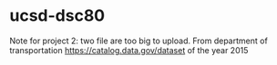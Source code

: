 # ucsd-dsc80
Note for project 2: two file are too big to upload. From department of transportation https://catalog.data.gov/dataset of the year 2015
